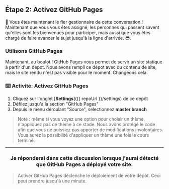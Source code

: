 ## Étape 2: Activez GitHub Pages

:tada: Vous êtes maintenant le fier gestionnaire de cette conversation ! Maintenant que vous vous êtes assigné, les personnes qui passent savent qu'elles sont les bienvenues pour participer, mais aussi que vous êtes chargé de faire avancer le sujet jusqu'à la ligne d'arrivée. :sunglasses:.

### Utilisons GitHub Pages

Maintenant, au boulot ! GitHub Pages vous permet de servir un site statique à partir d'un dépot. Nous avons rempli ce dépot avec du contenu de site, mais le site rendu n'est pas visible pour le moment. Changeons cela.

### :keyboard: Activité: Activez GitHub Pages

1. Cliquez sur l'onglet [**Settings**]({{ repoUrl }}/settings) de ce dépôt
1. Défilez jusqu'à la section "GitHub Pages"
1. Depuis le menu déroulant "Source", selectionnez **master branch**

> Note : même si vous voyez une option pour choisir un thème, n'appliquez pas de thème à ce stade. Nous avons protégé le code afin que vous ne puissiez pas apporter de modifications involontaires. Vous aurez la possibilité d'appliquer un thème une fois le cours terminé.

<hr>
<h3 align="center">Je réponderai dans cette discussion lorsque j'aurai détecté que GitHub Pages a déployé votre site.</h3>

> Activer GitHub Pages déclenche le déploiement de votre dépôt. Ceci peut prendre jusqu'à une minute.

